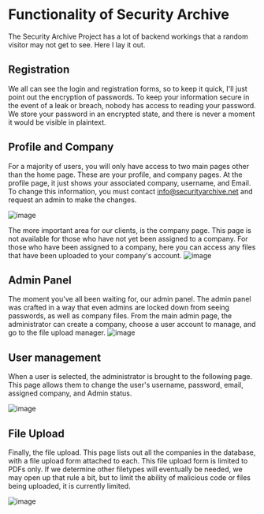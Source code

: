 # Functionality of Security Archive

The Security Archive Project has a lot of backend workings that a random visitor may not get to see. Here I lay it out.

## Registration

We all can see the login and registration forms, so to keep it quick, I'll just point out the encryption of passwords. To keep your information secure in the event of a leak or breach, nobody has access to reading your password.
We store your password in an encrypted state, and there is never a moment it would be visible in plaintext. 


## Profile and Company

For a majority of users, you will only have access to two main pages other than the home page. These are your profile, and company pages. At the profile page, it just shows your associated company, username, and Email. To change this information, you must contact info@securityarchive.net and request an admin to make the changes.

![image](https://github.com/DerekHaber/securityarchive.net/assets/144399414/5df20955-27f2-49dc-bf4b-209e3665816c)


The more important area for our clients, is the company page. This page is not available for those who have not yet been assigned to a company. For those who have been assigned to a company, here you can access any files that have been uploaded to your company's account.
![image](https://github.com/DerekHaber/securityarchive.net/assets/144399414/174bb02e-4f9a-4b33-a609-a65cab63bdb2)


## Admin Panel

The moment you've all been waiting for, our admin panel. The admin panel was crafted in a way that even admins are locked down from seeing passwords, as well as company files. From the main admin page, the administrator can create a company, choose a user account to manage, and go to the file upload manager.
![image](https://github.com/DerekHaber/securityarchive.net/assets/144399414/735f73a4-a95c-45cf-a770-9a7548e28bb1)

## User management

When a user is selected, the administrator is brought to the following page. This page allows them to change the user's username, password, email, assigned company, and Admin status.

![image](https://github.com/DerekHaber/securityarchive.net/assets/144399414/07b1957f-1c3c-4bb2-8d70-a8f2963fa409)


## File Upload

Finally, the file upload. This page lists out all the companies in the database, with a file upload form attached to each. This file upload form is limited to PDFs only. If we determine other filetypes will eventually be needed, we may open up that rule a bit, but to limit the ability of malicious code or files being uploaded, it is currently limited.

![image](https://github.com/DerekHaber/securityarchive.net/assets/144399414/9af2b98b-0279-4a12-a086-9768f0393167)

